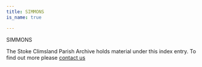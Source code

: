 ```yaml
---
title: SIMMONS
is_name: true

---
```


SIMMONS


The Stoke Climsland Parish Archive holds material under this index entry. To find out more please [contact us](/contact/)
